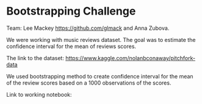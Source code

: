 # Bootstrapping Challenge

Team: Lee Mackey https://github.com/glmack and Anna Zubova. 

We were working with music reviews dataset. The goal was to estimate the confidence interval for the mean of reviews scores.

The link to the dataset: https://www.kaggle.com/nolanbconaway/pitchfork-data

We used bootstrapping method to create confidence interval for the mean of the review scores based on a 1000 observations of the scores. 

Link to working notebook:


